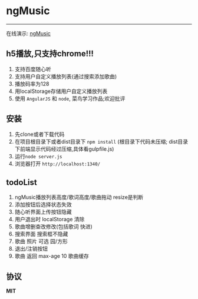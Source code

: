 # ngMusic
---------

在线演示: [ngMusic](http://ngmusic.coding.io/)

## h5播放,只支持chrome!!!

1. 支持百度随心听
2. 支持用户自定义播放列表(通过搜索添加歌曲)
3. 播放码率为128
4. 用localStorage存储用户自定义播放列表
5. 使用 `AngularJS` 和 `node`, 菜鸟学习作品;欢迎批评


## 安装
1. 先clone或者下载代码
2. 在项目根目录下或者dist目录下 `npm install` (根目录下代码未压缩; dist目录下前端显示代码经过压缩,具体看gulpfile.js)
3. 运行`node server.js`
4. 浏览器打开 `http://localhost:1340/`


## todoList
1. ngMusic播放列表高度/歌词高度/歌曲拖动 resize是判断
2. 添加按钮后选择状态失效
3. 随心听界面上传按钮隐藏
4. 用户退出时 localStorage 清除
5. 歌曲增删查改修改(包括歌词 快进)
6. 搜索界面 搜索框不隐藏
7. 歌曲 照片 可选 园/方形
8. 退出/注销按钮
9. 歌曲 返回 max-age
10 歌曲缓存

## 协议
**MIT**